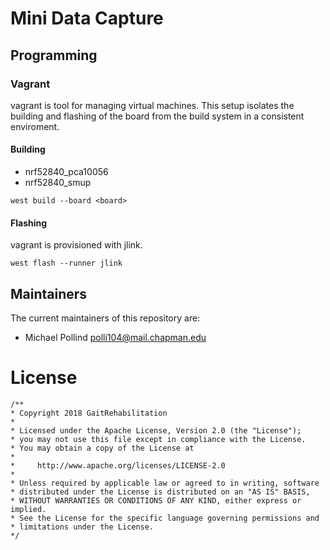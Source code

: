 # Mini Data Capture

## Programming

### Vagrant

vagrant is tool for managing virtual machines. This setup isolates the building and flashing of the board from the build system in a consistent enviroment. 

#### Building

- nrf52840_pca10056
- nrf52840_smup

```
west build --board <board>
```

#### Flashing

vagrant is provisioned with jlink.  

```
west flash --runner jlink
```

## Maintainers

The current maintainers of this repository are:

* Michael Pollind <polli104@mail.chapman.edu>


# License

```
/**
* Copyright 2018 GaitRehabilitation
*
* Licensed under the Apache License, Version 2.0 (the "License");
* you may not use this file except in compliance with the License.
* You may obtain a copy of the License at
*
*     http://www.apache.org/licenses/LICENSE-2.0
*
* Unless required by applicable law or agreed to in writing, software
* distributed under the License is distributed on an "AS IS" BASIS,
* WITHOUT WARRANTIES OR CONDITIONS OF ANY KIND, either express or implied.
* See the License for the specific language governing permissions and
* limitations under the License.
*/

```

